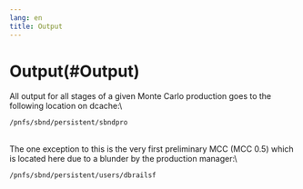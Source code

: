 ```yaml
---
lang: en
title: Output
---
```




Output(#Output)
================================

All output for all stages of a given Monte Carlo production goes to the
following location on dcache:\

    /pnfs/sbnd/persistent/sbndpro

\
The one exception to this is the very first preliminary MCC (MCC 0.5)
which is located here due to a blunder by the production manager:\

    /pnfs/sbnd/persistent/users/dbrailsf

